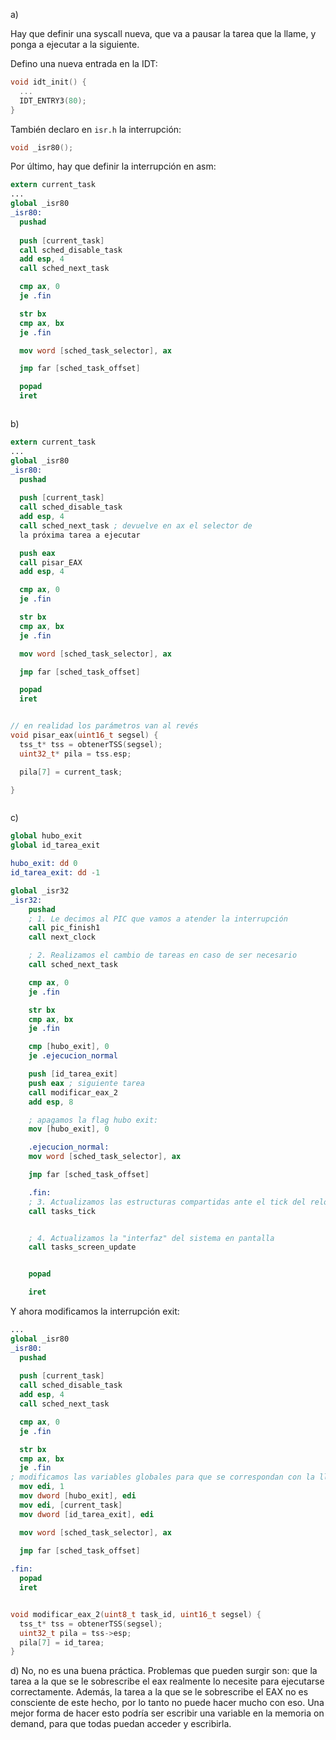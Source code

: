 a)

Hay que definir una syscall nueva, que va a pausar la tarea que la llame, y ponga a ejecutar a la siguiente.

Defino una nueva entrada en la IDT:

```c
void idt_init() {
  ...
  IDT_ENTRY3(80);
}
```

También declaro en `isr.h` la interrupción:

```h
void _isr80();
```

Por último, hay que definir la interrupción en asm:

```nasm
extern current_task
...
global _isr80
_isr80:
  pushad
  
  push [current_task]
  call sched_disable_task
  add esp, 4 
  call sched_next_task

  cmp ax, 0
  je .fin

  str bx
  cmp ax, bx
  je .fin

  mov word [sched_task_selector], ax

  jmp far [sched_task_offset]

  popad
  iret
```
```
```


b)

```nasm
extern current_task
...
global _isr80
_isr80:
  pushad
  
  push [current_task]
  call sched_disable_task
  add esp, 4 
  call sched_next_task ; devuelve en ax el selector de
  la próxima tarea a ejecutar

  push eax
  call pisar_EAX
  add esp, 4

  cmp ax, 0
  je .fin

  str bx
  cmp ax, bx
  je .fin

  mov word [sched_task_selector], ax

  jmp far [sched_task_offset]

  popad
  iret
```
```
```


```c
// en realidad los parámetros van al revés
void pisar_eax(uint16_t segsel) {
  tss_t* tss = obtenerTSS(segsel);
  uint32_t* pila = tss.esp;

  pila[7] = current_task;

}
```
```
```


c) 

```nasm
global hubo_exit
global id_tarea_exit

hubo_exit: dd 0
id_tarea_exit: dd -1

global _isr32
_isr32:
    pushad
    ; 1. Le decimos al PIC que vamos a atender la interrupción
    call pic_finish1
    call next_clock

    ; 2. Realizamos el cambio de tareas en caso de ser necesario
    call sched_next_task

    cmp ax, 0
    je .fin

    str bx
    cmp ax, bx
    je .fin

    cmp [hubo_exit], 0
    je .ejecucion_normal

    push [id_tarea_exit]
    push eax ; siguiente tarea
    call modificar_eax_2
    add esp, 8

    ; apagamos la flag hubo exit:
    mov [hubo_exit], 0

    .ejecucion_normal:
    mov word [sched_task_selector], ax

    jmp far [sched_task_offset]

    .fin:
    ; 3. Actualizamos las estructuras compartidas ante el tick del reloj
    call tasks_tick


    ; 4. Actualizamos la "interfaz" del sistema en pantalla
    call tasks_screen_update


    popad

    iret
```
Y ahora modificamos la interrupción exit:
```nasm
...
global _isr80
_isr80:
  pushad
  
  push [current_task]
  call sched_disable_task
  add esp, 4 
  call sched_next_task

  cmp ax, 0
  je .fin

  str bx
  cmp ax, bx
  je .fin
; modificamos las variables globales para que se correspondan con la llamada a exit
  mov edi, 1
  mov dword [hubo_exit], edi
  mov edi, [current_task]
  mov dword [id_tarea_exit], edi

  mov word [sched_task_selector], ax

  jmp far [sched_task_offset]
 
.fin:
  popad
  iret
```
```
```

```c
void modificar_eax_2(uint8_t task_id, uint16_t segsel) {
  tss_t* tss = obtenerTSS(segsel);
  uint32_t pila = tss->esp;
  pila[7] = id_tarea;
}
```

d) No, no es una buena práctica. Problemas que pueden surgir son: que la tarea a la que se le sobrescribe el eax realmente lo necesite para ejecutarse correctamente. Además, la tarea a la que se le sobrescribe el EAX no es consciente de este hecho, por lo tanto no puede hacer mucho con eso. Una mejor forma de hacer esto podría ser escribir una variable en la memoria on demand, para que todas puedan acceder y escribirla.
